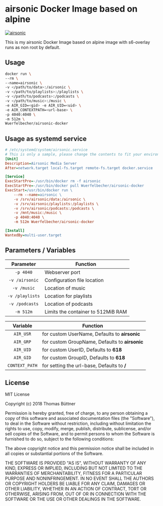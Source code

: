 # airsonic Docker Image based on alpine
[airsonicurl]: https://github.com/airsonic/airsonic
[![airsonic](https://raw.githubusercontent.com/linuxserver/docker-templates/master/linuxserver.io/img/airsonic-banner.png)][airsonicurl]

This is my airsonic Docker Image based on alpine image with s6-overlay runs as non root by default.

## Usage

``` bash
docker run \
--rm \
--name=airsonic \
-v </path/to/data>:/airsonic \
-v </path/to/playlists>:/playlists \
-v </path/to/podcasts>:/podcasts \
-v </path/to/music>:/music \
-e AIR_GID=<gid> -e AIR_UID=<uid> \
-e AIR_CONTEXTPATH=<url-base> \
-p 4040:4040 \
-m 512m \
Wuerfelbecher/airsonic-docker

```

## Usage as systemd service

``` ini
# /etc/systemd/system/airsonic.service
# This is only a sample, please change the contents to fit your environment
[Unit]
Description=Airsonic Media Server
After=network.target local-fs.target remote-fs.target docker.service

[Service]
ExecStartPre=-/usr/bin/docker rm -f airsonic
ExecStartPre=-/usr/bin/docker pull Wuerfelbecher/airsonic-docker
ExecStart=/usr/bin/docker run \
    --rm --name=airsonic \
    -v /srv/airsonic/data:/airsonic \
    -v /srv/airsonic/playlists:/playlists \
    -v /srv/airsonic/podcasts:/podcasts \
    -v /mnt/music:/music \
    -p 4040:4040 \
    -m 512m Wuerfelbecher/airsonic-docker

[Install]
WantedBy=multi-user.target

```

## Parameters / Variables

| Parameter | Function |
| :---: | --- |
| `-p 4040` | Webserver port |
| `-v /airsonic` | Configuration file location |
| `-v /music` | Location of music |
| `-v /playlists` | Location for playlists |
| `-v /podcasts` | Location of podcasts |
| `-m 512m` | Limits the container to 512MiB RAM |

| Variable  | Function |
| :---:     | --- |
| `AIR_USR` | for custom UserName, Defaults to **airsonic**|
| `AIR_GRP` | for custom GroupName, Defaults to **airsonic**|
| `AIR_UID` | for custom UserID, Defaults to **618** |
| `AIR_GID` | for custom GroupID, Defaults to **618** |
| `CONTEXT_PATH` | for setting the url-base, Defaults to **/** |

## License

MIT License

Copyright (c) 2018 Thomas Büttner

Permission is hereby granted, free of charge, to any person obtaining a copy
of this software and associated documentation files (the "Software"), to deal
in the Software without restriction, including without limitation the rights
to use, copy, modify, merge, publish, distribute, sublicense, and/or sell
copies of the Software, and to permit persons to whom the Software is
furnished to do so, subject to the following conditions:

The above copyright notice and this permission notice shall be included in all
copies or substantial portions of the Software.

THE SOFTWARE IS PROVIDED "AS IS", WITHOUT WARRANTY OF ANY KIND, EXPRESS OR
IMPLIED, INCLUDING BUT NOT LIMITED TO THE WARRANTIES OF MERCHANTABILITY,
FITNESS FOR A PARTICULAR PURPOSE AND NONINFRINGEMENT. IN NO EVENT SHALL THE
AUTHORS OR COPYRIGHT HOLDERS BE LIABLE FOR ANY CLAIM, DAMAGES OR OTHER
LIABILITY, WHETHER IN AN ACTION OF CONTRACT, TORT OR OTHERWISE, ARISING FROM,
OUT OF OR IN CONNECTION WITH THE SOFTWARE OR THE USE OR OTHER DEALINGS IN THE
SOFTWARE.